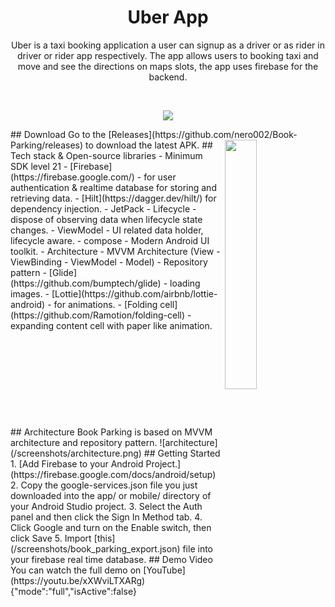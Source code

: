 <h1 align="center">Uber App</h1>
<p align="center">  
Uber is a taxi booking application a user can signup as a driver or as rider in driver or rider app respectively. The app allows users to booking taxi and move and see the directions on maps slots, the app uses firebase for the backend.
</p>
</br>
<p align="center">
<img src="https://drive.google.com/file/d/1njmLMoPxBQU0J3PiEOd-2GCkBMt2XBpC/view?usp=sharing"/>
</p>
## Download
Go to the [Releases](https://github.com/nero002/Book-Parking/releases) to download the latest APK.
<img src="/screenshots/appworking.gif" align="right" width="32%"/>
## Tech stack & Open-source libraries
- Minimum SDK level 21
- [Firebase](https://firebase.google.com/) - for user authentication & realtime database for storing and retrieving data. 
- [Hilt](https://dagger.dev/hilt/) for dependency injection.
- JetPack
  - Lifecycle - dispose of observing data when lifecycle state changes.
  - ViewModel - UI related data holder, lifecycle aware.
  - compose - Modern Android UI toolkit.
- Architecture
  - MVVM Architecture (View - ViewBinding - ViewModel - Model)
  - Repository pattern
- [Glide](https://github.com/bumptech/glide) - loading images.
- [Lottie](https://github.com/airbnb/lottie-android) - for animations.
- [Folding cell](https://github.com/Ramotion/folding-cell) - expanding content cell with paper like animation.
</br>
</br>
</br>
</br>
</br>
</br>
</br>
</br>
</br>
</br>
## Architecture
Book Parking is based on MVVM architecture and repository pattern.
![architecture](/screenshots/architecture.png)
## Getting Started
1. [Add Firebase to your Android Project.](https://firebase.google.com/docs/android/setup)
2. Copy the google-services.json file you just downloaded into the app/ or mobile/ directory of your Android Studio project.
3. Select the Auth panel and then click the Sign In Method tab.
4. Click Google and turn on the Enable switch, then click Save
5. Import [this](/screenshots/book_parking_export.json) file into your firebase real time database.
## Demo Video 
You can watch the full demo on [YouTube](https://youtu.be/xXWviLTXARg)
{"mode":"full","isActive":false}

